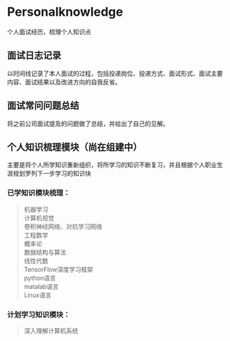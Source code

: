 # Personalknowledge
个人面试经历，梳理个人知识点<br>
## 面试日志记录
以时间线记录了本人面试的过程，包括投递岗位、投递方式、面试形式、面试主要内容、面试结果以及改进方向的自我反省。<br>

## 面试常问问题总结
将之前公司面试提及的问题做了总结，并给出了自己的见解。<br>

## 个人知识梳理模块（尚在组建中）
主要是将个人所学知识重新组织，将所学习的知识不断复习，并且根据个人职业生涯规划罗列下一步学习的知识块<br>
### 已学知识模块梳理：

>机器学习<br>
>计算机视觉<br>
>卷积神经网络、对抗学习网络<br>
>工程数学<br>
>概率论<br>
>数据结构与算法<br>
>线性代数<br>
>TensorFlow深度学习框架<br>
>python语言<br>
>matalab语言<br>
>Linux语言<br>


### 计划学习知识模块：
>深入理解计算机系统 <br>


